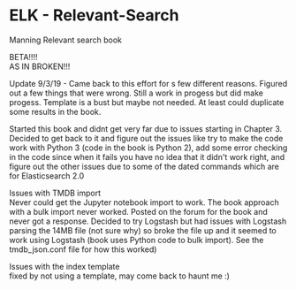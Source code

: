 # ELK - Relevant-Search
Manning Relevant search book

BETA!!!!  
AS IN BROKEN!!!  

Update 9/3/19 - Came back to this effort for s few different reasons. Figured out a few things that were wrong. Still a work in progess but did make progess. Template is a bust but maybe not needed. At least could duplicate some results in the book.



Started this book and didnt get very far due to issues starting in Chapter 3. Decided to get back to it and figure out the issues like try to make the code work with Python 3 (code in the book is Python 2), add some error checking in the code since when it fails you have no idea that it didn't work right, and figure out the other issues due to some of the dated commands which are for Elasticsearch 2.0

Issues with TMDB import  
Never could get the Jupyter notebook import to work. The book approach with a bulk import never worked. Posted on the forum for the book and never got a response. Decided to try Logstash but had issues with Logstash parsing the 14MB file (not sure why) so broke the file up and it seemed to work using Logstash (book uses Python code to bulk import). See the tmdb_json.conf file for how this worked)


Issues with the index template  
fixed by not using a template, may come back to haunt me :)
